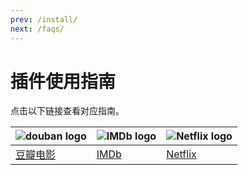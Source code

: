 ```yaml
---
prev: /install/
next: /faqs/
---
```


# 插件使用指南

点击以下链接查看对应指南。

| ![douban logo](/assets/douban.logo.png) | ![IMDb logo](/assets/imdb.logo.png) | ![Netflix logo](/assets/netflix.logo.png) |
| --------------------------------------- | ----------------------------------- | ----------------------------------------- |
| [豆瓣电影](/usage/usageDouban/)         | [IMDb](/usage/usageIMDb/)           | [Netflix](/usage/usageNetflix/)           |
